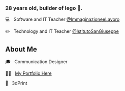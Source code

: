 ### 28 years old, builder of lego 🧱.

💻 &nbsp; Software and IT Teacher [@ImmaginazioneeLavoro](https://immaginazioneelavoro.it/)

✏️ &nbsp; Technology and IT Teacher [@IstitutoSanGiuseppe](https://milano.scuolededalo.it/)


## About Me
:mortar_board: &nbsp; Communication Designer 

💪🏽 &nbsp; [My Portfolio Here](https://federicopozzi.github.io/)

:rocket: &nbsp; 3dPrint
